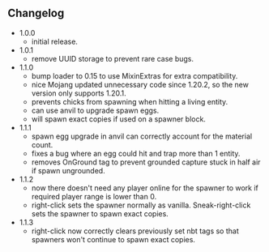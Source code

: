 ## Changelog

- 1.0.0
  - initial release.
- 1.0.1
  - remove UUID storage to prevent rare case bugs.
- 1.1.0
  - bump loader to 0.15 to use MixinExtras for extra compatibility.
  - nice Mojang updated unnecessary code since 1.20.2, so the new version only supports 1.20.1.
  - prevents chicks from spawning when hitting a living entity.
  - can use anvil to upgrade spawn eggs.
  - will spawn exact copies if used on a spawner block.
- 1.1.1
  - spawn egg upgrade in anvil can correctly account for the material count.
  - fixes a bug where an egg could hit and trap more than 1 entity.
  - removes OnGround tag to prevent grounded capture stuck in half air if spawn ungrounded.
- 1.1.2
  - now there doesn't need any player online for the spawner to work if required player range is lower than 0.
  - right-click sets the spawner normally as vanilla. Sneak-right-click sets the spawner to spawn exact copies.
- 1.1.3
  - right-click now correctly clears previously set nbt tags so that spawners won't continue to spawn exact copies.